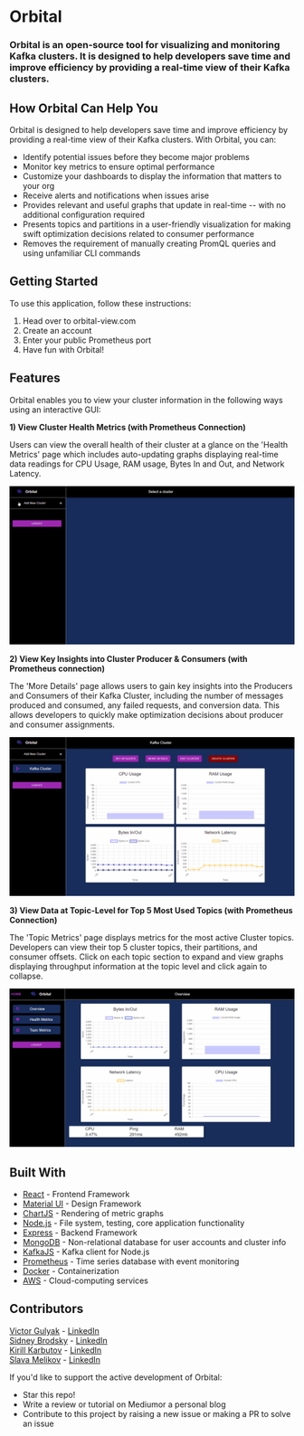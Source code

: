 # Orbital
### Orbital is an open-source tool for visualizing and monitoring Kafka clusters. It is designed to help developers save time and improve efficiency by providing a real-time view of their Kafka clusters.




## How Orbital Can Help You

Orbital is designed to help developers save time and improve efficiency by providing a real-time view of their Kafka clusters. With Orbital, you can:
- Identify potential issues before they become major problems
- Monitor key metrics to ensure optimal performance
- Customize your dashboards to display the information that matters to your org
- Receive alerts and notifications when issues arise
- Provides relevant and useful graphs that update in real-time -- with no additional configuration required
- Presents topics and partitions in a user-friendly visualization for making swift optimization decisions related to consumer performance
- Removes the requirement of manually creating PromQL queries and using unfamiliar CLI commands


## Getting Started

To use this application, follow these instructions:

1. Head over to orbital-view.com
2. Create an account
3. Enter your public Prometheus port
4. Have fun with Orbital!

## Features

Orbital enables you to view your cluster information in the following ways using an interactive GUI:

**1) View Cluster Health Metrics (with Prometheus Connection)** 

Users can view the overall health of their cluster at a glance on the 'Health Metrics' page which includes auto-updating graphs displaying real-time data readings for CPU Usage, RAM usage, Bytes In and Out, and Network Latency.

![cluster](src/client/assets/Cluster.gif)

**2) View Key Insights into Cluster Producer & Consumers (with Prometheus connection)**

The 'More Details' page allows users to gain key insights into the Producers and Consumers of their Kafka Cluster, including the number of messages produced and consumed, any failed requests, and conversion data. This allows developers to quickly make optimization decisions about producer and consumer assignments.

![more-details](src/client/assets/More-Details.gif)


**3) View Data at Topic-Level for Top 5 Most Used Topics (with Prometheus Connection)**

The 'Topic Metrics' page displays metrics for the most active Cluster topics. Developers can view their top 5 cluster topics, their partitions, and consumer offsets. Click on each topic section to expand and view graphs displaying throughput information at the topic level and click again to collapse.

![topics](src/client/assets/topics.gif)



## Built With
- [React](https://reactjs.org/) - Frontend Framework
- [Material UI](https://mui.com/) - Design Framework
- [ChartJS](https://www.chartjs.org/) - Rendering of metric graphs
- [Node.js](https://nodejs.org/en/) - File system, testing, core application functionality
- [Express](https://expressjs.com/) - Backend Framework
- [MongoDB](https://www.mongodb.com/) - Non-relational database for user accounts and cluster info
- [KafkaJS](https://kafka.js.org/) - Kafka client for Node.js
- [Prometheus](https://prometheus.io/) - Time series database with event monitoring
- [Docker](https://www.docker.com/) - Containerization
- [AWS](https://aws.amazon.com/) - Cloud-computing services

## Contributors

[Victor Gulyak](https://https://github.com/vicg932) - [LinkedIn](https://www.linkedin.com/in/vic-gul/)
<br>
[Sidney Brodsky](https://github.com/SidneyJB) - [LinkedIn](https://www.linkedin.com/in/sidney-brodsky/)
<br>
[Kirill Karbutov](https://github.com/Karbutov00) - [LinkedIn](https://www.linkedin.com/in/kirill-karbutov/)
<br>
[Slava Melikov](https://github.com/Slavamelikov05) - [LinkedIn](https://www.linkedin.com/in/slava-melikov/)
<br>


If you'd like to support the active development of Orbital:

- Star this repo!
- Write a review or tutorial on Mediumor a personal blog
- Contribute to this project by raising a new issue or making a PR to solve an issue
